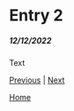 # Entry 2
##### 12/12/2022

Text

[Previous](entry01.md) | [Next](entry03.md)

[Home](../README.md)

